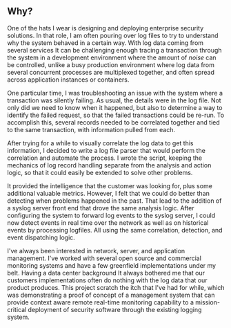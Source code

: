 ## Why?

One of the hats I wear is designing and deploying enterprise security solutions. In that role, I am often pouring over
log files to try to understand why the system behaved in a certain way. With log data coming from several services
It can be challenging enough tracing a transaction through the system in a development environment where the amount of 
*noise* can be controlled, unlike a busy production environment where log data from several concurrent processes are 
multiplexed together, and often spread across application instances or containers. 

One particular time, I was troubleshooting an issue with the system where a transaction was silently failing.
As usual, the details were in the log file. Not only did we need to know when it happened, but also to determine
a way to identify the failed request, so that the failed transactions could be re-run. To accomplish this, several
records needed to be correlated together and tied to the same transaction, with information pulled from each.

After trying for a while to visually correlate the log data to get this information, I decided to write a log file 
parser that would perform the correlation and automate the process. I wrote the script, keeping the mechanics of log
record handling separate from the analysis and action logic, so that it could easily be extended to solve other problems.

It provided the intelligence that the customer was looking for, plus some additional valuable metrics. However, I felt
that we could do better than detecting when problems happened in the past. That lead to the addition of a syslog server
front end that drove the same analysis logic. After configuring the system to forward log events to the syslog
server, I could now detect events in real time over the network as well as on historical events by processing logfiles.
All using the same correlation, detection, and event dispatching logic.

I've always been interested in network, server, and application management. I've worked with several open source and
commercial monitoring systems and have a few greenfield implementations under my belt. Having a data center background
It always bothered me that our customers implementations often do nothing with the log data that our product produces.
This project scratch the itch that I've had for while, which was demonstrating a proof of concept of a management
system that can provide context aware remote real-time monitoring capability to a mission-critical deployment of
security software through the existing logging system.

